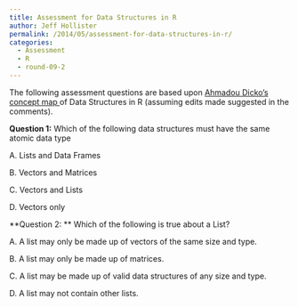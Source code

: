 ```yaml
---
title: Assessment for Data Structures in R
author: Jeff Hollister
permalink: /2014/05/assessment-for-data-structures-in-r/
categories:
  - Assessment
  - R
  - round-09-2
---
```

The following assessment questions are based upon [Ahmadou Dicko&#8217;s concept map ][1]of Data Structures in R (assuming edits made suggested in the comments).

**Question 1:** Which of the following data structures must have the same atomic data type

A. Lists and Data Frames

B. Vectors and Matrices

C. Vectors and Lists

D. Vectors only

**Question 2: ** Which of the following is true about a List?

A. A list may only be made up of vectors of the same size and type.

B. A list may only be made up of matrices.

C. A list may be made up of valid data structures of any size and type.

D. A list may not contain other lists.

&nbsp;

 [1]: http://teaching.software-carpentry.org/2014/04/30/concept-map-data-structure-in-r/
